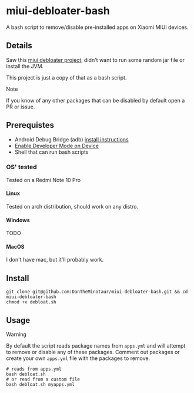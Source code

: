 # miui-debloater-bash
A bash script to remove/disable pre-installed apps on Xiaomi MIUI devices.

## Details

Saw this [miui debloater project](https://github.com/kirthandev/MIUI-Debloater-official), didn't want to run some random jar file or install the JVM. 

This project is just a copy of that as a bash script. 

> [!NOTE]
> If you know of any other packages that can be disabled by default open a PR or issue. 


## Prerequistes

- Android Debug Bridge (adb) [install instructions](https://www.xda-developers.com/install-adb-windows-macos-linux/)
- [Enable Developer Mode on Device](https://www.google.com/search?q=xiaomi+enable+developer+mode)
- Shell that can run bash scripts

### OS' tested

Tested on a Redmi Note 10 Pro

#### Linux 

Tested on arch distribution, should work on any distro. 

#### Windows

TODO 

#### MacOS

I don't have mac, but it'll probably work.

## Install 

```shell
git clone git@github.com:DanTheMinotaur/miui-debloater-bash.git && cd miui-debloater-bash
chmod +x debloat.sh
```

## Usage

> [!WARNING]
> By default the script reads package names from `apps.yml` and will attempt to remove or disable any of these packages. 
> Comment out packages or create your own `apps.yml` file with the packages to remove. 

```shell
# reads from apps.yml
bash debloat.sh
# or read from a custom file
bash debloat.sh myapps.yml
```
